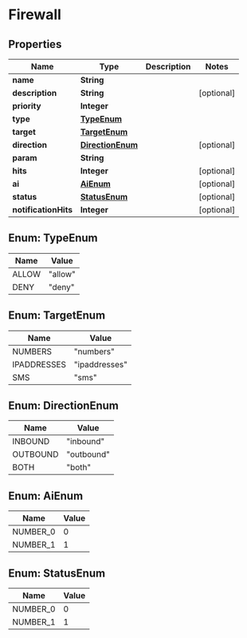 

# Firewall


## Properties

| Name | Type | Description | Notes |
|------------ | ------------- | ------------- | -------------|
|**name** | **String** |  |  |
|**description** | **String** |  |  [optional] |
|**priority** | **Integer** |  |  |
|**type** | [**TypeEnum**](#TypeEnum) |  |  |
|**target** | [**TargetEnum**](#TargetEnum) |  |  |
|**direction** | [**DirectionEnum**](#DirectionEnum) |  |  [optional] |
|**param** | **String** |  |  |
|**hits** | **Integer** |  |  [optional] |
|**ai** | [**AiEnum**](#AiEnum) |  |  [optional] |
|**status** | [**StatusEnum**](#StatusEnum) |  |  [optional] |
|**notificationHits** | **Integer** |  |  [optional] |



## Enum: TypeEnum

| Name | Value |
|---- | -----|
| ALLOW | &quot;allow&quot; |
| DENY | &quot;deny&quot; |



## Enum: TargetEnum

| Name | Value |
|---- | -----|
| NUMBERS | &quot;numbers&quot; |
| IPADDRESSES | &quot;ipaddresses&quot; |
| SMS | &quot;sms&quot; |



## Enum: DirectionEnum

| Name | Value |
|---- | -----|
| INBOUND | &quot;inbound&quot; |
| OUTBOUND | &quot;outbound&quot; |
| BOTH | &quot;both&quot; |



## Enum: AiEnum

| Name | Value |
|---- | -----|
| NUMBER_0 | 0 |
| NUMBER_1 | 1 |



## Enum: StatusEnum

| Name | Value |
|---- | -----|
| NUMBER_0 | 0 |
| NUMBER_1 | 1 |



